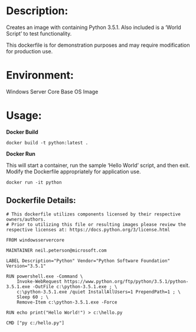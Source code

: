 # Description:

Creates an image with containing Python 3.5.1. Also included is a ‘World Script’ to test functionality.

This dockerfile is for demonstration purposes and may require modification for production use. 

# Environment:

Windows Server Core Base OS Image

# Usage:

**Docker Build**

```
docker build -t python:latest .
```

**Docker Run** 

This will start a container, run the sample ‘Hello World’ script, and then exit.  Modify the Dockerfile appropriately for application use. 

```
docker run -it python
```

## Dockerfile Details:
```
# This dockerfile utilizes components licensed by their respective owners/authors.
# Prior to utilizing this file or resulting images please review the respective licenses at: https://docs.python.org/3/license.html

FROM windowsservercore

MAINTAINER neil.peterson@microsoft.com

LABEL Description="Python" Vendor="Python Software Foundation" Version="3.5.1"

RUN powershell.exe -Command \
 	Invoke-WebRequest https://www.python.org/ftp/python/3.5.1/python-3.5.1.exe -OutFile c:\python-3.5.1.exe ; \
	c:\python-3.5.1.exe /quiet InstallAllUsers=1 PrependPath=1 ; \
	Sleep 60 ; \
	Remove-Item c:\python-3.5.1.exe -Force

RUN echo print("Hello World!") > c:\hello.py

CMD ["py c:/hello.py"]
	
```


